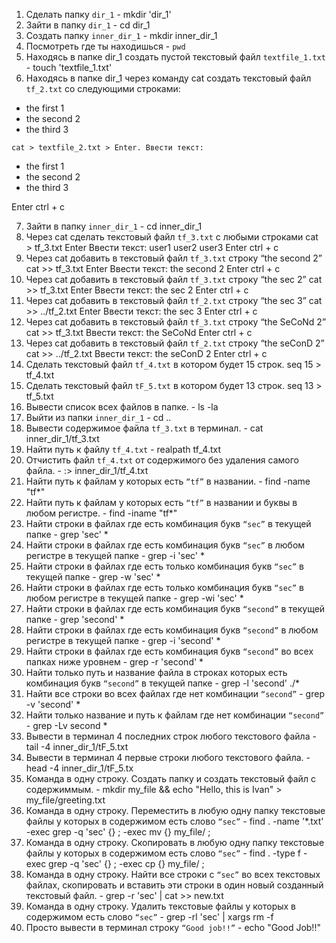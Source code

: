 1. Сделать папку `dir_1` -  mkdir 'dir_1'
 2. Зайти в папку `dir_1` - cd dir_1
 3. Создать папку `inner_dir_1` - mkdir inner_dir_1
 4. Посмотреть где ты находишься - `pwd`
 5. Находясь в папке dir_1 создать пустой текстовый файл `textfile_1.txt` - touch 'textfile_1.txt'
 6. Находясь в папке dir_1 через команду cat создать текстовый файл `tf_2.txt` со следующими строками:
- the first 1
- the second 2
- the third 3

`cat > textfile_2.txt > Enter. Ввести текст:`
- the first 1
- the second 2
- the third 3

Enter ctrl + c

 7. Зайти в папку `inner_dir_1` - cd inner_dir_1
 8. Через cat сделать текстовый файл `tf_3.txt`  c любыми строками
 cat > tf_3.txt Enter Ввести текст:
 user1
user2
user3
Enter ctrl + c
 9. Через cat добавить в текстовый файл `tf_3.txt` строку “the second 2”
 cat >> tf_3.txt Enter
Ввести текст: the second 2 Enter ctrl + c
 10. Через cat добавить в текстовый файл `tf_3.txt` строку “the sec 2”
 cat >> tf_3.txt Enter
Ввести текст: the sec 2 Enter ctrl + c
 11. Через cat добавить в текстовый файл `tf_2.txt` строку “the sec 3”
 cat >> ../tf_2.txt Enter
Ввести текст: the sec 3 Enter ctrl + c
 12. Через cat добавить в текстовый файл `tf_3.txt` строку “the SeCoNd 2”
 cat >> tf_3.txt
Ввести текст: the SeCoNd Enter ctrl + c
 13. Через cat добавить в текстовый файл `tf_2.txt` строку “the seConD 2”
 cat >> ../tf_2.txt
Ввести текст: the seConD 2 Enter ctrl + c
 14. Сделать текстовый файл `tf_4.txt` в котором будет 15 строк.
 seq 15 > tf_4.txt
 15. Сделать текстовый файл `tF_5.txt` в котором будет 13 строк.
 seq 13 > tf_5.txt
 16. Вывести список всех файлов в папке. - ls -la
 17. Выйти из папки `inner_dir_1` - cd ..
 18. Вывести содержимое файла `tf_3.txt` в терминал. - cat inner_dir_1/tf_3.txt
 19. Найти путь к файлу `tf_4.txt` - realpath tf_4.txt
 20. Отчистить файл `tf_4.txt` от содержимого без удаления самого файла. - :> inner_dir_1/tf_4.txt
 21. Найти путь к файлам у которых есть  `“tf”` в названии. - find -name "tf*"
 22. Найти путь к файлам у которых есть  `“tf”` в названии и буквы в любом регистре. - find -iname "tf*"
 23. Найти строки в файлах где есть комбинация букв `“sec”` в текущей папке - grep 'sec' *
 24. Найти строки в файлах где есть комбинация букв `“sec”` в любом регистре в текущей папке - grep -i 'sec' *
 25. Найти строки в файлах где есть только комбинация букв `“sec”` в текущей папке - grep -w 'sec' *
 26. Найти строки в файлах где есть только комбинация букв `“sec”` в любом регистре в текущей папке - grep -wi 'sec' *
 27. Найти строки в файлах где есть комбинация букв `“second”` в текущей папке - grep 'second' *
 28. Найти строки в файлах где есть комбинация букв `“second”` в любом регистре в текущей папке - grep -i 'second' *
 29. Найти строки в файлах где есть комбинация букв `“second”` во всех папках ниже уровнем - grep -r 'second' *
 30. Найти только путь и название файла в строках которых есть комбинация букв `“second”` в текущей папке - grep -l 'second' ./*
 31. Найти все строки во всех файлах где нет комбинации `“second”` - grep -v 'second' *
 32. Найти только название и путь к файлам где нет комбинации `“second”` - grep -Lv second *
 33. Вывести в терминал 4 последних строк любого текстового файла - tail -4 inner_dir_1/tF_5.txt
 34. Вывести в терминал 4 первые строки любого текстового файла. - head -4 inner_dir_1/tF_5.tx
 35. Команда в одну строку. Создать папку и создать текстовый файл с содержиммым. - mkdir my_file && echo "Hello, this is Ivan" > my_file/greeting.txt
 36. Команда в одну строку. Переместить в любую одну папку текстовые файлы у которых в содержимом есть слово `“sec”` - find . -name '*.txt' -exec grep -q 'sec' {} \; -exec mv {} my_file/ \;
 37. Команда в одну строку. Скопировать в любую одну папку текстовые файлы у которых в содержимом есть слово `“sec”` - find . -type f -exec grep -q 'sec' {} \; -exec cp {} my_file/ \;
 38. Команда в одну строку. Найти все строки c `“sec”` во всех текстовых файлах, скопировать и вставить эти строки в один новый созданный текстовый файл. - grep -r 'sec' | cat >> new.txt
 39. Команда в одну строку. Удалить текстовые файлы у которых в содержимом есть слово `“sec”` - grep -rl 'sec' | xargs rm -f
 40. Просто вывести в терминал строку `“Good job!!”` -  echo "Good Job!!"
